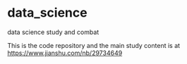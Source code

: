 # data_science
data science study and combat


This is the code repository and the main study content is at 
https://www.jianshu.com/nb/29734649



